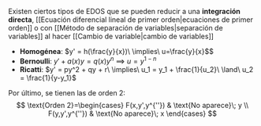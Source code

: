 
Existen ciertos tipos de EDOS que se pueden reducir a una **integración directa**, [[Ecuación diferencial lineal de primer orden|ecuaciones de primer orden]] o con [[Método de separación de variables|separación de variables]] al hacer [[Cambio de variable|cambio de variables]]

- **Homogénea**: $y' = h(\frac{y}{x})\ \implies\ u=\frac{y}{x}$$
- **Bernoulli**: $y' + a(x)y = q(x)y^n\ \implies\ u = y^{1-n}$ 
- **Ricatti**: $y' = py^2 + qy + r\ \implies\ u_1 = y_1 + \frac{1}{u_2}\ \land\ u_2 = \frac{1}{y-y_1}$

Por último, se tienen las de orden 2: 
$$ 
\text{Orden 2}=\begin{cases} 
       F(x,y',y^{''}) & \text{No aparece}\; y \\
      F(y,y',y^{''}) & \text{No aparece}\; x  
   \end{cases}
$$